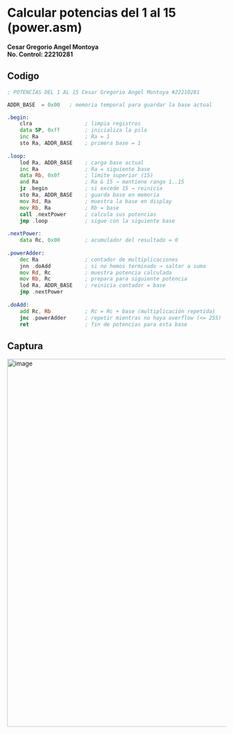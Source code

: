# Calcular potencias del 1 al 15 (power.asm)
**Cesar Gregorio Angel Montoya**  
**No. Control: 22210281**

## Codigo
```asm
; POTENCIAS DEL 1 AL 15 Cesar Gregorio Angel Montoya #22210281

ADDR_BASE  = 0x00   ; memoria temporal para guardar la base actual

.begin:
	clra                 ; limpia registros
	data SP, 0xff        ; inicializa la pila
	inc Ra               ; Ra = 1
	sto Ra, ADDR_BASE    ; primera base = 1
	
.loop:
	lod Ra, ADDR_BASE    ; carga base actual
	inc Ra               ; Ra = siguiente base
	data Rb, 0x0f        ; límite superior (15)
	and Ra               ; Ra & 15 → mantiene rango 1..15
	jz .begin            ; si excede 15 → reinicia
	sto Ra, ADDR_BASE    ; guarda base en memoria
	mov Rd, Ra           ; muestra la base en display
	mov Rb, Ra           ; Rb = base
	call .nextPower      ; calcula sus potencias
	jmp .loop            ; sigue con la siguiente base
	
.nextPower:
	data Rc, 0x00        ; acumulador del resultado = 0
	
.powerAdder:
	dec Ra               ; contador de multiplicaciones
	jnn .doAdd           ; si no hemos terminado → saltar a suma
	mov Rd, Rc           ; muestra potencia calculada
	mov Rb, Rc           ; prepara para siguiente potencia
	lod Ra, ADDR_BASE    ; reinicia contador = base
	jmp .nextPower
	
.doAdd:
	add Rc, Rb           ; Rc = Rc + base (multiplicación repetida)
	jnc .powerAdder      ; repetir mientras no haya overflow (<= 255)
	ret                  ; fin de potencias para esta base
```
## Captura
<img width="1066" height="846" alt="image" src="https://github.com/user-attachments/assets/37f7fcb5-e2ad-4807-a122-0cdbe3164ce0" />

